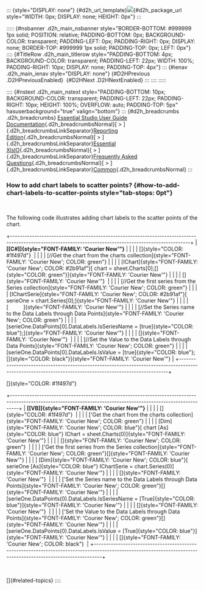 ::: {style="DISPLAY: none"}
[](ms-xhelp:///?Id=d2h_url_template){#d2h_url_template}![](!package_url!){#d2h_package_url style="WIDTH: 0px; DISPLAY: none; HEIGHT: 0px"}
:::

::::: {#nsbanner .d2h_main_nsbanner style="BORDER-BOTTOM: #999999 1px solid; POSITION: relative; PADDING-BOTTOM: 0px; BACKGROUND-COLOR: transparent; PADDING-LEFT: 0px; PADDING-RIGHT: 0px; DISPLAY: none; BORDER-TOP: #999999 1px solid; PADDING-TOP: 0px; LEFT: 0px"}
:::: {#TitleRow .d2h_main_titlerow style="PADDING-BOTTOM: 4px; BACKGROUND-COLOR: transparent; PADDING-LEFT: 22px; WIDTH: 100%; PADDING-RIGHT: 10px; DISPLAY: none; PADDING-TOP: 4px"}
::: {#ienav .d2h_main_ienav style="DISPLAY: none"}
[](ms-xhelp:///?Id=167bacf8-9c7f-41e1-94c4-fcd9cd810786){#D2HPrevious .D2HPreviousEnabled}  [](ms-xhelp:///?Id=bc97b4a0-6ec2-4fb4-bdb2-dd1c9dbb3431){#D2HNext .D2HNextEnabled}
:::
::::
:::::

:::: {#nstext .d2h_main_nstext style="PADDING-BOTTOM: 10px; BACKGROUND-COLOR: transparent; PADDING-LEFT: 22px; PADDING-RIGHT: 10px; HEIGHT: 100%; OVERFLOW: auto; PADDING-TOP: 5px" hasuserbackground="true" valign="bottom"}
::: {#d2h_breadcrumbs .d2h_breadcrumbs}
[Essential Studio User Guide Documentation](ms-xhelp:///?Id=12457748-09e3-4d74-a240-8e049cedf030){.d2h_breadcrumbsNormal}[ \> ]{.d2h_breadcrumbsLinkSeparator}[Reporting Edition](ms-xhelp:///?Id=027aa5b6-6676-4f93-ad23-c20e8c45792e){.d2h_breadcrumbsNormal}[ \> ]{.d2h_breadcrumbsLinkSeparator}[Essential XlsIO](ms-xhelp:///?Id=b01a1b50-1d7d-40c0-bc83-af67e57c9005){.d2h_breadcrumbsNormal}[ \> ]{.d2h_breadcrumbsLinkSeparator}[Frequently Asked Questions](ms-xhelp:///?Id=702d1cd4-b827-4e46-83f2-e25d649fc6e6){.d2h_breadcrumbsNormal}[ \> ]{.d2h_breadcrumbsLinkSeparator}[Common](ms-xhelp:///?Id=204d4885-27f7-4e80-a9ba-4b2afe542a91){.d2h_breadcrumbsNormal}
:::

### How to add chart labels to scatter points? {#how-to-add-chart-labels-to-scatter-points style="tab-stops: 0pt"}

 

The following code illustrates adding chart labels to the scatter points of the chart.

+-------------------------------------------------------------------------------------------------------------------------------------------------------+
| **[\[C#\]]{style="FONT-FAMILY: 'Courier New'"}**                                                                                                      |
|                                                                                                                                                       |
| []{style="COLOR: #1f497d"}                                                                                                                            |
|                                                                                                                                                       |
| [//Get the chart from the charts collection]{style="FONT-FAMILY: 'Courier New'; COLOR: green"}                                                        |
|                                                                                                                                                       |
| [IChart]{style="FONT-FAMILY: 'Courier New'; COLOR: #2b91af"}[ chart = sheet.Charts\[0\];[]{style="COLOR: green"}]{style="FONT-FAMILY: 'Courier New'"} |
|                                                                                                                                                       |
| []{style="FONT-FAMILY: 'Courier New'"}                                                                                                                |
|                                                                                                                                                       |
| [//Get the first series from the Series collection]{style="FONT-FAMILY: 'Courier New'; COLOR: green"}                                                 |
|                                                                                                                                                       |
| [IChartSerie]{style="FONT-FAMILY: 'Courier New'; COLOR: #2b91af"}[ serieOne = chart.Series\[0\];]{style="FONT-FAMILY: 'Courier New'"}                 |
|                                                                                                                                                       |
| [          ]{style="FONT-FAMILY: 'Courier New'"}                                                                                                      |
|                                                                                                                                                       |
| [//Set the Series name to the Data Labels through Data Points]{style="FONT-FAMILY: 'Courier New'; COLOR: green"}                                      |
|                                                                                                                                                       |
| [serieOne.DataPoints\[0\].DataLabels.IsSeriesName = [true]{style="COLOR: blue"};]{style="FONT-FAMILY: 'Courier New'"}                                 |
|                                                                                                                                                       |
| []{style="FONT-FAMILY: 'Courier New'"}                                                                                                                |
|                                                                                                                                                       |
| [//Set the Value to the Data Labels through Data Points]{style="FONT-FAMILY: 'Courier New'; COLOR: green"}                                            |
|                                                                                                                                                       |
| [serieOne.DataPoints\[0\].DataLabels.IsValue = [true]{style="COLOR: blue"};[]{style="COLOR: black"}]{style="FONT-FAMILY: 'Courier New'"}              |
+-------------------------------------------------------------------------------------------------------------------------------------------------------+

[]{style="COLOR: #1f497d"} 

+---------------------------------------------------------------------------------------------------------------------------------------------------------------+
| **[\[VB\]]{style="FONT-FAMILY: 'Courier New'"}**                                                                                                              |
|                                                                                                                                                               |
| []{style="COLOR: #1f497d"}                                                                                                                                    |
|                                                                                                                                                               |
| [\'Get the chart from the charts collection]{style="FONT-FAMILY: 'Courier New'; COLOR: green"}                                                                |
|                                                                                                                                                               |
| [Dim]{style="FONT-FAMILY: 'Courier New'; COLOR: blue"}[ chart [As]{style="COLOR: blue"} IChart = sheet.Charts(0)]{style="FONT-FAMILY: 'Courier New'"}         |
|                                                                                                                                                               |
| []{style="FONT-FAMILY: 'Courier New'; COLOR: green"}                                                                                                          |
|                                                                                                                                                               |
| [\'Get the first series from the Series collection]{style="FONT-FAMILY: 'Courier New'; COLOR: green"}[]{style="FONT-FAMILY: 'Courier New'"}                   |
|                                                                                                                                                               |
| [Dim]{style="FONT-FAMILY: 'Courier New'; COLOR: blue"}[ serieOne [As]{style="COLOR: blue"} IChartSerie = chart.Series(0)]{style="FONT-FAMILY: 'Courier New'"} |
|                                                                                                                                                               |
| []{style="FONT-FAMILY: 'Courier New'"}                                                                                                                        |
|                                                                                                                                                               |
| [\'Set the Series name to the Data Labels through Data Points]{style="FONT-FAMILY: 'Courier New'; COLOR: green"}[]{style="FONT-FAMILY: 'Courier New'"}        |
|                                                                                                                                                               |
| [serieOne.DataPoints(0).DataLabels.IsSeriesName = [True]{style="COLOR: blue"}]{style="FONT-FAMILY: 'Courier New'"}                                            |
|                                                                                                                                                               |
| []{style="FONT-FAMILY: 'Courier New'"}                                                                                                                        |
|                                                                                                                                                               |
| [\'Set the Value to the Data Labels through Data Points]{style="FONT-FAMILY: 'Courier New'; COLOR: green"}[]{style="FONT-FAMILY: 'Courier New'"}              |
|                                                                                                                                                               |
| [serieOne.DataPoints(0).DataLabels.IsValue = [True]{style="COLOR: blue"}]{style="FONT-FAMILY: 'Courier New'"}                                                 |
|                                                                                                                                                               |
| []{style="FONT-FAMILY: 'Courier New'; COLOR: black"}                                                                                                          |
+---------------------------------------------------------------------------------------------------------------------------------------------------------------+

 

[]{#related-topics}
::::
